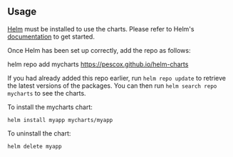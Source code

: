 ## Usage

[Helm](https://helm.sh) must be installed to use the charts.  Please refer to
Helm's [documentation](https://helm.sh/docs) to get started.

Once Helm has been set up correctly, add the repo as follows:

  helm repo add mycharts https://pescox.github.io/helm-charts

If you had already added this repo earlier, run `helm repo update` to retrieve
the latest versions of the packages.  You can then run `helm search repo
mycharts` to see the charts.

To install the mycharts chart:

    helm install myapp mycharts/myapp
To uninstall the chart:

    helm delete myapp
